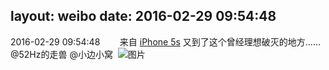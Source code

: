 layout: weibo
date: 2016-02-29 09:54:48
---
<meta name="referrer" content="no-referrer" />

2016-02-29 09:54:48  &nbsp;&nbsp;&nbsp;&nbsp;&nbsp;&nbsp; 来自 <a href="sinaweibo://customweibosource" rel="nofollow">iPhone 5s</a>
又到了这个曾经理想破灭的地方……@52Hz的走兽 @小边小窝 ​​​
![图片](https://ww1.sinaimg.cn/large/6d2a6003jw1f1fyyrjs1fj20ku0rs0z6.jpg)

